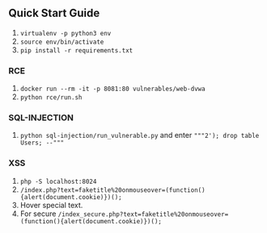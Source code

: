 ## Quick Start Guide
1. `virtualenv -p python3 env`
2. `source env/bin/activate`
3. `pip install -r requirements.txt`

### RCE
1. `docker run --rm -it -p 8081:80 vulnerables/web-dvwa`
2. `python rce/run.sh`

### SQL-INJECTION
1. `python sql-injection/run_vulnerable.py` and enter `"""2'); drop table Users; --"""`

### XSS
1. `php -S localhost:8024`
2. `/index.php?text=faketitle%20onmouseover=(function(){alert(document.cookie)})();`
3. Hover special text.
4. For secure `/index_secure.php?text=faketitle%20onmouseover=(function(){alert(document.cookie)})();`
